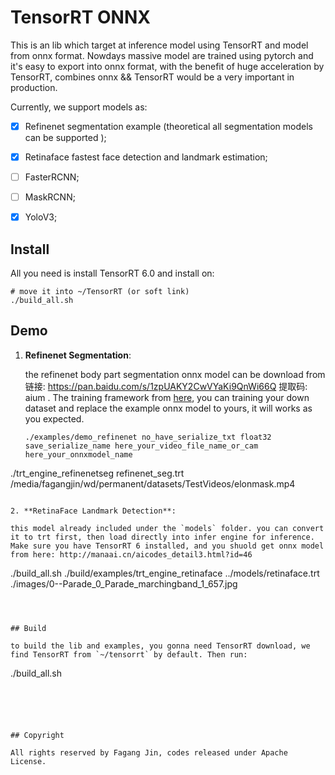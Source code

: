 # TensorRT ONNX

This is an lib which target at inference model using TensorRT and model from onnx format. Nowdays massive model are trained using pytorch and it's easy to export into onnx format, with the benefit of huge acceleration by TensorRT, combines onnx && TensorRT would be a very important in production.

Currently, we support models as:

- [x] Refinenet segmentation example (theoretical all segmentation models can be supported );
- [x] Retinaface fastest face detection and landmark estimation;
- [ ] FasterRCNN;
- [ ] MaskRCNN;
- [x] YoloV3;


## Install

All you need is install TensorRT 6.0 and install on:

```
# move it into ~/TensorRT (or soft link)
./build_all.sh
```


## Demo

1. **Refinenet Segmentation**:

   the refinenet body part segmentation onnx model can be download from 链接: https://pan.baidu.com/s/1zpUAKY2CwVYaKi9QnWi66Q 提取码: aium . The training framework from [here](https://github.com/DrSleep/light-weight-refinenet), you can training your down dataset and replace the example onnx model to yours, it will works as you expected.
   
   ```
   ./examples/demo_refinenet no_have_serialize_txt float32 save_serialize_name here_your_video_file_name_or_cam here_your_onnxmodel_name
./trt_engine_refinenetseg refinenet_seg.trt /media/fagangjin/wd/permanent/datasets/TestVideos/elonmask.mp4
   ```
   
2. **RetinaFace Landmark Detection**:

   this model already included under the `models` folder. you can convert it to trt first, then load directly into infer engine for inference. Make sure you have TensorRT 6 installed, and you shuold get onnx model from here: http://manaai.cn/aicodes_detail3.html?id=46 

   ```
   ./build_all.sh
   ./build/examples/trt_engine_retinaface ../models/retinaface.trt ./images/0--Parade_0_Parade_marchingband_1_657.jpg   
   ```

   

## Build

to build the lib and examples, you gonna need TensorRT download, we find TensorRT from `~/tensorrt` by default. Then run:

```
./build_all.sh
```





## Copyright

All rights reserved by Fagang Jin, codes released under Apache License.

 